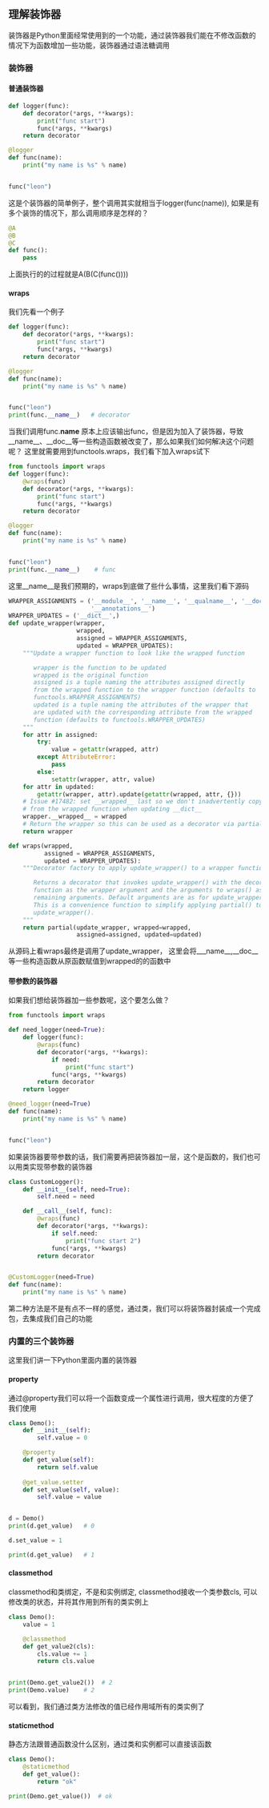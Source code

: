 ## 理解装饰器
装饰器是Python里面经常使用到的一个功能，通过装饰器我们能在不修改函数的情况下为函数增加一些功能，装饰器通过语法糖调用

### 装饰器

#### 普通装饰器

```python
def logger(func):
    def decorator(*args, **kwargs):
        print("func start")
        func(*args, **kwargs)
    return decorator

@logger
def func(name):
    print("my name is %s" % name)


func("leon")
```
这是个装饰器的简单例子，整个调用其实就相当于logger(func(name)), 如果是有多个装饰的情况下，那么调用顺序是怎样的？

```python
@A
@B
@C
def func():
    pass
```
上面执行的的过程就是A(B(C(func())))

#### wraps
我们先看一个例子
```python
def logger(func):
    def decorator(*args, **kwargs):
        print("func start")
        func(*args, **kwargs)
    return decorator

@logger
def func(name):
    print("my name is %s" % name)


func("leon")
print(func.__name__)   # decorator
```
当我们调用func.__name__ 原本上应该输出func，但是因为加入了装饰器，导致__name__、__doc__等一些构造函数被改变了，那么如果我们如何解决这个问题呢？
这里就需要用到functools.wraps，我们看下加入wraps试下

```python
from functools import wraps
def logger(func):
    @wraps(func)
    def decorator(*args, **kwargs):
        print("func start")
        func(*args, **kwargs)
    return decorator

@logger
def func(name):
    print("my name is %s" % name)


func("leon")
print(func.__name__)    # func
```
这里__name__是我们预期的，wraps到底做了些什么事情，这里我们看下源码

```python
WRAPPER_ASSIGNMENTS = ('__module__', '__name__', '__qualname__', '__doc__',
                       '__annotations__')
WRAPPER_UPDATES = ('__dict__',)
def update_wrapper(wrapper,
                   wrapped,
                   assigned = WRAPPER_ASSIGNMENTS,
                   updated = WRAPPER_UPDATES):
    """Update a wrapper function to look like the wrapped function

       wrapper is the function to be updated
       wrapped is the original function
       assigned is a tuple naming the attributes assigned directly
       from the wrapped function to the wrapper function (defaults to
       functools.WRAPPER_ASSIGNMENTS)
       updated is a tuple naming the attributes of the wrapper that
       are updated with the corresponding attribute from the wrapped
       function (defaults to functools.WRAPPER_UPDATES)
    """
    for attr in assigned:
        try:
            value = getattr(wrapped, attr)
        except AttributeError:
            pass
        else:
            setattr(wrapper, attr, value)
    for attr in updated:
        getattr(wrapper, attr).update(getattr(wrapped, attr, {}))
    # Issue #17482: set __wrapped__ last so we don't inadvertently copy it
    # from the wrapped function when updating __dict__
    wrapper.__wrapped__ = wrapped
    # Return the wrapper so this can be used as a decorator via partial()
    return wrapper

def wraps(wrapped,
          assigned = WRAPPER_ASSIGNMENTS,
          updated = WRAPPER_UPDATES):
    """Decorator factory to apply update_wrapper() to a wrapper function

       Returns a decorator that invokes update_wrapper() with the decorated
       function as the wrapper argument and the arguments to wraps() as the
       remaining arguments. Default arguments are as for update_wrapper().
       This is a convenience function to simplify applying partial() to
       update_wrapper().
    """
    return partial(update_wrapper, wrapped=wrapped,
                   assigned=assigned, updated=updated)

```
从源码上看wraps最终是调用了update_wrapper， 这里会将___name__,__doc__等一些构造函数从原函数赋值到wrapped的的函数中

#### 带参数的装饰器
如果我们想给装饰器加一些参数呢，这个要怎么做？

```python
from functools import wraps

def need_logger(need=True):
    def logger(func):
        @wraps(func)
        def decorator(*args, **kwargs):
            if need:
                print("func start")
            func(*args, **kwargs)
        return decorator
    return logger

@need_logger(need=True)
def func(name):
    print("my name is %s" % name)


func("leon")
```
如果装饰器要带参数的话，我们需要再把装饰器加一层，这个是函数的，我们也可以用类实现带参数的装饰器

```python
class CustomLogger():
    def __init__(self, need=True):
        self.need = need

    def __call__(self, func):
        @wraps(func)
        def decorator(*args, **kwargs):
            if self.need:
                print("func start 2")
            func(*args, **kwargs)
        return decorator


@CustomLogger(need=True)
def func(name):
    print("my name is %s" % name)
```
第二种方法是不是有点不一样的感觉，通过类，我们可以将装饰器封装成一个完成包，去集成我们自己的功能

### 内置的三个装饰器
这里我们讲一下Python里面内置的装饰器

#### property
通过@property我们可以将一个函数变成一个属性进行调用，很大程度的方便了我们使用
```python
class Demo():
    def __init__(self):
        self.value = 0

    @property
    def get_value(self):
        return self.value
    
    @get_value.setter
    def set_value(self, value):
        self.value = value


d = Demo()
print(d.get_value)   # 0

d.set_value = 1

print(d.get_value)   # 1
```

#### classmethod
classmethod和类绑定，不是和实例绑定, classmethod接收一个类参数cls, 可以修改类的状态，并将其作用到所有的类实例上
```python
class Demo():
    value = 1

    @classmethod
    def get_value2(cls):
        cls.value += 1
        return cls.value


print(Demo.get_value2())  # 2
print(Demo.value)    # 2
```
可以看到，我们通过类方法修改的值已经作用域所有的类实例了

#### staticmethod
静态方法跟普通函数没什么区别，通过类和实例都可以直接该函数

```python
class Demo():
    @staticmethod
    def get_value():
        return "ok"

print(Demo.get_value())  # ok
```

